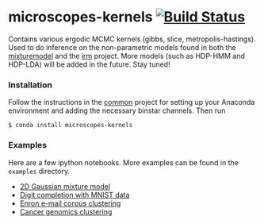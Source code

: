 # microscopes-kernels [![Build Status](https://travis-ci.org/datamicroscopes/kernels.svg?branch=master)](https://travis-ci.org/datamicroscopes/kernels)

Contains various ergodic MCMC kernels (gibbs, slice, metropolis-hastings). Used to do inference on the non-parametric models found in both the [mixturemodel](https://github.com/datamicroscopes/mixturemodel) and the [irm](https://github.com/datamicroscopes/irm) project. More models (such as HDP-HMM and HDP-LDA) will be added in the future. Stay tuned!

### Installation
Follow the instructions in the [common](https://github.com/datamicroscopes/common) project for setting up your Anaconda environment and adding the necessary binstar channels. Then run

    $ conda install microscopes-kernels

### Examples
Here are a few ipython notebooks. More examples can be found in the `examples` directory.

- [2D Gaussian mixture model](http://nbviewer.ipython.org/github/datamicroscopes/kernels/blob/master/examples/gauss2d.ipynb)
- [Digit completion with MNIST data](http://nbviewer.ipython.org/github/datamicroscopes/kernels/blob/master/examples/mnist-predictions.ipynb)
- [Enron e-mail corpus clustering](http://nbviewer.ipython.org/github/datamicroscopes/kernels/blob/master/examples/enron-email.ipynb)
- [Cancer genomics clustering](http://nbviewer.ipython.org/github/datamicroscopes/kernels/blob/master/examples/golub-cancer.ipynb)
